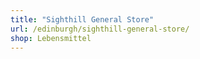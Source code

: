 ```yaml
---
title: "Sighthill General Store"
url: /edinburgh/sighthill-general-store/
shop: Lebensmittel
---
```


